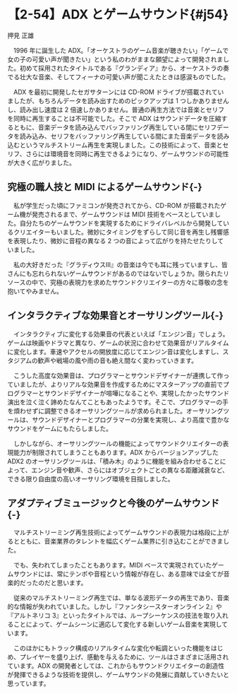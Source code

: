 # 【2-54】ADX とゲームサウンド{#j54}

<div class="author">押見 正雄</div>

　1996 年に誕生した ADX。「オーケストラのゲーム音楽が聴きたい」「ゲームで女の子の可愛い声が聞きたい」という私のわがままな願望によって開発されました。初めて採用されたタイトルである『グランディア』から、オーケストラの奏でる壮大な音楽、そしてフィーナの可愛い声が聞こえたときは感涙ものでした。

　ADX を最初に開発したセガサターンには CD-ROM ドライブが搭載されていましたが、もちろんデータを読み出すためのピックアップは 1 つしかありませんし、読み出し速度は 2 倍速しかありません。普通の再生方法では音楽とセリフを同時に再生することは不可能でした。そこで ADX はサウンドデータを圧縮するともに、音楽データを読み込んでバッファリング再生している間にセリフデータを読み込み、セリフをバッファリング再生している間にまた音楽データを読み込むというマルチストリーム再生を実現しました。この技術によって、音楽とセリフ、さらには環境音を同時に再生できるようになり、ゲームサウンドの可能性が大きく広がりました。

## 究極の職人技と MIDI によるゲームサウンド{-}

　私が学生だった頃にファミコンが発売されてから、CD-ROM が搭載されたゲーム機が発売されるまで、ゲームサウンドは MIDI 技術をベースとしていました。自分たちのゲームサウンドを実現するためにドライバレベルから開発しているクリエイターもいました。微妙にタイミングをずらして同じ音を再生し残響感を表現したり、微妙に音程の異なる 2 つの音によって広がりを持たせたりしていました。

　私の大好きだった『グラディウスⅢ』の音楽は今でも耳に残っていますし、皆さんにも忘れられないゲームサウンドがあるのではないでしょうか。限られたリソースの中で、究極の表現力を求めたサウンドクリエイターの方々に尊敬の念を抱いてやみません。

## インタラクティブな効果音とオーサリングツール{-}

　インタラクティブに変化する効果音の代表といえば「エンジン音」でしょう。ゲームは映画やドラマと異なり、ゲームの状況に合わせて効果音がリアルタイムに変化します。車速やアクセルの開放度に応じてエンジン音は変化しますし、スタジアムの歓声や戦場の風や雨の音も絶え間なく変わっていきます。

　こうした高度な効果音は、プログラマーとサウンドデザイナーが連携して作っていましたが、よりリアルな効果音を作成するためにマスターアップの直前でプログラマーとサウンドデザイナーが喧嘩になることや、実現したかったサウンド演出を泣く泣く諦めたなんてこともあったようです。そこで、プログラマーの手を煩わせずに調整できるオーサリングツールが求められました。オーサリングツールは、サウンドデザイナーとプログラマーの分業を実現し、より高度で豊かなサウンドをゲームにもたらしました。

　しかしながら、オーサリングツールの機能によってサウンドクリエイターの表現能力が制限されてしまうこともあります。ADX からバージョンアップした ADX2 のオーサリングツールは、「積み木」のように機能を組み合わせることによって、エンジン音や歓声、さらにはオブジェクトごとの異なる距離減衰など、できる限り自由度の高いオーサリング環境を目指しました。

## アダプティブミュージックと今後のゲームサウンド{-}

　マルチストリーミング再生技術によってゲームサウンドの表現力は格段に上がるとともに、音楽業界のタレントを幅広くゲーム業界に引き込むことができました。

　でも、失われてしまったこともあります。MIDI ベースで実現されていたゲームサウンドには、常にテンポや音程という情報が存在し、ある意味では全てが音楽的だったのだと思います。

　従来のマルチストリーミング再生では、単なる波形データの再生であり、音楽的な情報が失われていました。しかし『ファンタシースターオンライン 2』や『アルトネリコ 3』といったタイトルでは、ループシーケンスの技法を取り入れることによって、ゲームシーンに適応して変化する新しいゲーム音楽を実現しています。

　このほかにもトラック構成のリアルタイムな変化や転調といった機能をはじめ、プレイヤーを盛り上げ、感動を与えるために、ツールはさまざまに活用されています。ADX の開発者としては、これからもサウンドクリエイターの創造性が発揮できるような技術を提供し、ゲームサウンドの発展に貢献していきたいと思っています。
